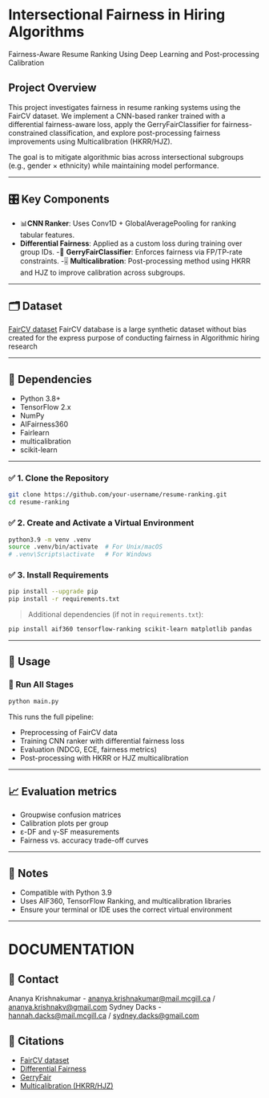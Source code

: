# Intersectional Fairness in Hiring Algorithms 

Fairness-Aware Resume Ranking Using Deep Learning and Post-processing Calibration

## Project Overview
This project investigates fairness in resume ranking systems using the FairCV dataset. We implement a CNN-based ranker trained with a differential fairness-aware loss, apply the GerryFairClassifier for fairness-constrained classification, and explore post-processing fairness improvements using Multicalibration (HKRR/HJZ).

The goal is to mitigate algorithmic bias across intersectional subgroups (e.g., gender × ethnicity) while maintaining model performance.

---
## 🎛️ Key Components

- 📊**CNN Ranker**: Uses Conv1D + GlobalAveragePooling for ranking tabular features.
- **Differential Fairness**: Applied as a custom loss during training over group IDs.
-📖 **GerryFairClassifier**: Enforces fairness via FP/TP-rate constraints.
-🎚️ **Multicalibration**: Post-processing method using HKRR and HJZ to improve calibration across subgroups.


---


## 🗂️ Dataset
[FairCV dataset](https://arxiv.org/abs/2112.01477) 
FairCV database is a large synthetic dataset without bias created for the express purpose of conducting fairness in Algorithmic hiring research 


---
## 🧰 Dependencies
- Python 3.8+
- TensorFlow 2.x
- NumPy
- AIFairness360
- Fairlearn
- multicalibration
- scikit-learn

---
### ✅ 1. Clone the Repository
```bash
git clone https://github.com/your-username/resume-ranking.git
cd resume-ranking
```

### ✅ 2. Create and Activate a Virtual Environment
```bash
python3.9 -m venv .venv
source .venv/bin/activate  # For Unix/macOS
# .venv\Scripts\activate   # For Windows
```

### ✅ 3. Install Requirements
```bash
pip install --upgrade pip
pip install -r requirements.txt
```

> Additional dependencies (if not in `requirements.txt`):
```bash
pip install aif360 tensorflow-ranking scikit-learn matplotlib pandas
```

---

## 🔄 Usage

### 🧪 Run All Stages

```bash
python main.py
```

This runs the full pipeline:
- Preprocessing of FairCV data
- Training CNN ranker with differential fairness loss
- Evaluation (NDCG, ECE, fairness metrics)
- Post-processing with HKRR or HJZ multicalibration

---
## 📈 Evaluation metrics
- Groupwise confusion matrices
- Calibration plots per group
- ε-DF and γ-SF measurements
- Fairness vs. accuracy trade-off curves

---

## 📌 Notes
- Compatible with Python 3.9
- Uses AIF360, TensorFlow Ranking, and multicalibration libraries
- Ensure your terminal or IDE uses the correct virtual environment

---

# DOCUMENTATION

## 📠 Contact
Ananya Krishnakumar - ananya.krishnakumar@mail.mcgill.ca / ananya.krishnakv@gmail.com
Sydney Dacks - hannah.dacks@mail.mcgill.ca / sydney.dacks@gmail.com 

## 💐 Citations
- [FairCV dataset](https://github.com/BiDAlab/FairCVtest)
- [Differential Fairness](https://www.mdpi.com/1099-4300/25/4/660)
- [GerryFair](https://github.com/Trusted-AI/AIF360/tree/main/aif360/algorithms/inprocessing/gerryfair)
- [Multicalibration (HKRR/HJZ)](https://github.com/sid-devic/multicalibration)







